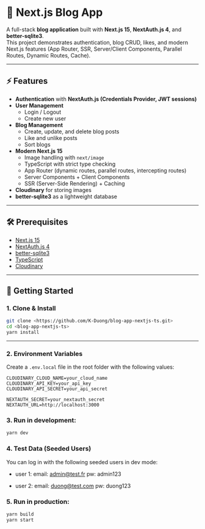# 📝 Next.js Blog App

A full-stack **blog application** built with **Next.js 15**, **NextAuth.js 4**, and **better-sqlite3**.  
This project demonstrates authentication, blog CRUD, likes, and modern Next.js features (App Router, SSR, Server/Client Components, Parallel Routes, Dynamic Routes, Cache).

---

## ⚡️ Features

- **Authentication** with **NextAuth.js (Credentials Provider, JWT sessions)**
- **User Management**
  - Login / Logout
  - Create new user
- **Blog Management**
  - Create, update, and delete blog posts
  - Like and unlike posts
  - Sort blogs
- **Modern Next.js 15**
  - Image handling with `next/image`
  - TypeScript with strict type checking
  - App Router (dynamic routes, parallel routes, intercepting routes)
  - Server Components + Client Components
  - SSR (Server-Side Rendering) + Caching
- **Cloudinary** for storing images
- **better-sqlite3** as a lightweight database

---

## 🛠️ Prerequisites

- [Next.js 15](https://nextjs.org/docs)
- [NextAuth.js 4](https://authjs.dev)
- [better-sqlite3](https://github.com/WiseLibs/better-sqlite3)
- [TypeScript](https://www.typescriptlang.org/)
- [Cloudinary](https://cloudinary.com/)

---

## 🚀 Getting Started

### 1. Clone & Install

```bash
git clone <https://github.com/K-Duong/blog-app-nextjs-ts.git>
cd <blog-app-nextjs-ts>
yarn install

```

---
### 2. Environment Variables

Create a `.env.local` file in the root folder with the following values:

```env
CLOUDINARY_CLOUD_NAME=your_cloud_name
CLOUDINARY_API_KEY=your_api_key
CLOUDINARY_API_SECRET=your_api_secret

NEXTAUTH_SECRET=your_nextauth_secret
NEXTAUTH_URL=http://localhost:3000

```


### 3. Run in development:
```bash
yarn dev

```

### 4. Test Data (Seeded Users)
You can log in with the following seeded users in dev mode:
- user 1: 
  email: admin@test.fr
  pw: admin123

- user 2: 
  email: duong@test.com
  pw: duong123


### 5. Run in production:
```bash
yarn build
yarn start

````
